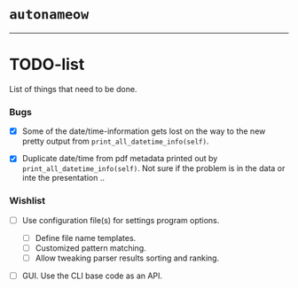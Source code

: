 # `autonameow`

--------------------------------------------------------------------------------


TODO-list
=========
List of things that need to be done.

### Bugs
- [x] Some of the date/time-information gets lost on the way to the new pretty
      output from `print_all_datetime_info(self)`.
- [x] Duplicate date/time from pdf metadata printed out by 
      `print_all_datetime_info(self)`. Not sure if the problem is in the data
      or inte the presentation ..
      

### Wishlist
- [ ] Use configuration file(s) for settings program options.
    - [ ] Define file name templates.
    - [ ] Customized pattern matching.
    - [ ] Allow tweaking parser results sorting and ranking.
- [ ] GUI. Use the CLI base code as an API.

